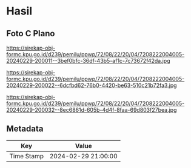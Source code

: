 # Hasil

## Foto C Plano

https://sirekap-obj-formc.kpu.go.id/d239/pemilu/ppwp/72/08/22/20/04/7208222004005-20240229-200011--3bef0bfc-36df-43b5-af1c-7c73672f42da.jpg

https://sirekap-obj-formc.kpu.go.id/d239/pemilu/ppwp/72/08/22/20/04/7208222004005-20240229-200022--6dcfbd62-76b0-4420-be63-510c21b72fa3.jpg

https://sirekap-obj-formc.kpu.go.id/d239/pemilu/ppwp/72/08/22/20/04/7208222004005-20240229-200032--8ec6861d-605b-4d4f-8faa-69d803f27bea.jpg


## Metadata

| Key        | Value               |
| ---------- | ------------------- |
| Time Stamp | 2024-02-29 21:00:00 |




